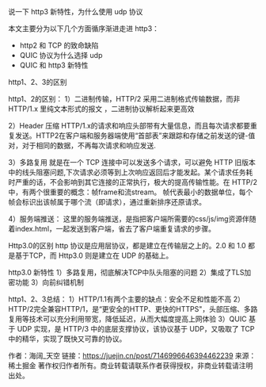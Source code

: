 说一下 http3 新特性，为什么使用 udp 协议

本文主要分为以下几个方面循序渐进走进 http3：

- http2 和 TCP 的致命缺陷
- QUIC 协议为什么选择 udp
- QUIC 和 http3 新特性


http1、2、3的区别

http1、2的区别：
1）二进制传输，HTTP/2 采用二进制格式传输数据，而非HTTP/1.x 里纯文本形式的报文 ，二进制协议解析起来更高效

2）Header 压缩
HTTP/1.x的请求和响应头部带有大量信息，而且每次请求都要重复发送。HTTP2在客户端和服务器端使用“首部表”来跟踪和存储之前发送的键-值对，对于相同的数据，不再每次请求和响应发送.

3）多路复用
就是在一个 TCP 连接中可以发送多个请求，可以避免 HTTP 旧版本中的线头阻塞问题,下次请求必须等到上次响应返回后才能发起。某个请求任务耗时严重的话，不会影响到其它连接的正常执行，极大的提高传输性能。在 HTTP/2 中，有两个很重要的概念：帧frame和流stream。 帧代表最小的数据单位，每个帧会标识出该帧属于哪个流（即请求），通过重新排序还原请求。

4）服务端推送： 这里的服务端推送，是指把客户端所需要的css/js/img资源伴随着index.html，一起发送到客户端，省去了客户端重复请求的步骤。

Http3.0的区别
http 协议是应用层协议，都是建立在传输层之上的。2.0 和 1.0 都是基于TCP，而 Http3.0 则是建立在 UDP 的基础上。

http3.0 新特性
1）多路复用，彻底解决TCP中队头阻塞的问题
2）集成了TLS加密功能
3）向前纠错机制

http1、2、3总结：
1）HTTP/1.1有两个主要的缺点：安全不足和性能不高
2）HTTP/2完全兼容HTTP/1，是“更安全的HTTP、更快的HTTPS"，头部压缩、多路复用等技术可以充分利用带宽，降低延迟，从而大幅度提高上网体验
3）QUIC 基于 UDP 实现，是 HTTP/3 中的底层支撑协议，该协议基于 UDP，又吸取了 TCP 中的精华，实现了既快又可靠的协议。


作者：海阔_天空
链接：https://juejin.cn/post/7146996646394462239
来源：稀土掘金
著作权归作者所有。商业转载请联系作者获得授权，非商业转载请注明出处。
